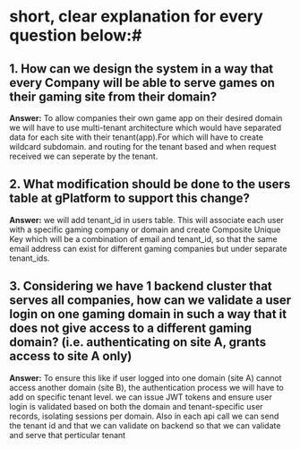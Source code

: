 # short, clear explanation for every question below:#
## 1. How can we design the system in a way that every Company will be able to serve games on their gaming site from their domain?
**Answer:** To allow companies their own game app on their desired domain we will have to use multi-tenant architecture which would have separated data for each site with their tenant(app).For which will have to create wildcard subdomain. and routing for the tenant based and when request received we can seperate by the tenant.

## 2. What modification should be done to the users table at gPlatform to support this change?
**Answer:** we will add tenant_id in users table. This will associate each user with a specific gaming company or domain and create Composite Unique Key which will be a combination of email and tenant_id, so that the same email address can exist for different gaming companies but under separate tenant_ids.

## 3. Considering we have 1 backend cluster that serves all companies, how can we validate a user login on one gaming domain in such a way that it does not give access to a different gaming domain? (i.e. authenticating on site A, grants access to site A only)
**Answer:** To ensure this like if user logged into one domain (site A) cannot access another domain (site B), the authentication process we will have to add on specific tenant level.  we can issue JWT tokens and ensure user login is validated based on both the domain and tenant-specific user records, isolating sessions per domain. Also in each api call we can send the tenant id and that we can validate on backend so that we can validate and serve that perticular tenant